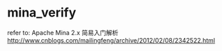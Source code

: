 # mina_verify

refer to: Apache Mina 2.x 简易入门解析 http://www.cnblogs.com/mailingfeng/archive/2012/02/08/2342522.html


